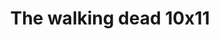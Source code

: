 ---
layout: episodios
title: "The walking dead 10x11"
url_serie_padre: 'the-walking-dead/temporada-10'
category: 'series'
capitulo: 'yes'
anio: '2019'
prev: 'capitulo-10'
proximo: 'capitulo-12'
sandbox: allow-same-origin allow-forms
idioma: 'Subtitulado'
reproductor: 'fembed'
calidad: 'Full HD'
image_banner: 'https://res.cloudinary.com/imbriitneysam/image/upload/v1546545022/reason1-banner-min.jpg'
reproductores_fembed: ["https://feurl.com/v/pg83jbm07213kl3","Subtitulado","https://feurl.com/v/dkwj0cxj86xlqe5","Subtitulado","https://feurl.com/v/36l-rimjpmlmewe","Subtitulado","https://gdriveplayer.me/embed2.php?link=KeNghAE5ClR9rYj9HOf4%252BAzGF2%252Be79Lo1ObUDrgH3CbVpX%252BtlvPzVRHYHf9olIXn1uluVR1zHS62wsAm2X9UDjTw%252FSX%252FQ6jhfkXNMwooRYGeqpZXaPvmwCUUteiMpSiMFxgB6ZOictlr%252BdSykhQEYBQVOGvtbMrdZuimu3%252F5nVJ1S21e2p2Od5pu7LdZyOtbsoOYyHpa%252BA4Acg7PU5W3PK","Subtitulado","https://www.seriemega.site/v/8d0-rh8rpjmx2jp","Subtitulado"]
tags:
- Terror
---